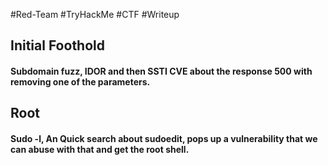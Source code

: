#Red-Team #TryHackMe #CTF #Writeup 



## Initial Foothold

#### Subdomain fuzz, IDOR and then SSTI CVE about the response 500 with removing one of the parameters.



## Root

#### Sudo -l, An Quick search about sudoedit, pops up a vulnerability that we can abuse with that and get the root shell.